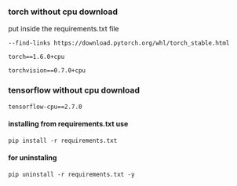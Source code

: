
### torch without cpu download






put inside the requirements.txt file


```
--find-links https://download.pytorch.org/whl/torch_stable.html

torch==1.6.0+cpu

torchvision==0.7.0+cpu
```
### tensorflow without cpu download


```
tensorflow-cpu==2.7.0
```

#### installing from requirements.txt use

```
pip install -r requirements.txt
```
#### for uninstaling

```
pip uninstall -r requirements.txt -y
```
